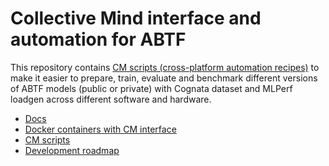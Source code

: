 # Collective Mind interface and automation for ABTF

This repository contains [CM scripts (cross-platform automation recipes)](https://github.com/mlcommons/ck)
to make it easier to prepare, train, evaluate and benchmark different versions of ABTF models 
(public or private) with Cognata dataset and MLPerf loadgen across different software and hardware.

* [Docs](docs/test-abtf-model)
* [Docker containers with CM interface](docs/test-abtf-model/docker)
* [CM scripts](script)
* [Development roadmap](https://github.com/mlcommons/cm4abtf/issues/6)
